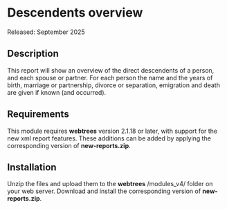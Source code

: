 #  Descendents overview

Released: September 2025

<a name="Description"></a>

## Description

This report will show an overview of the direct descendents of a person, and each spouse or partner. For each person the name and the years of birth, marriage or partnership, divorce or separation, emigration and death are given if known (and occurred).

## Requirements

This module requires **webtrees** version 2.1.18 or later, with support for the new xml report features. These additions can be added by applying the corresponding version of **new-reports.zip**.

<a name="Installation"></a>

## Installation

Unzip the files and upload them to the **webtrees** /modules_v4/ folder on your web server. 
Download and install the corresponding version of **new-reports.zip**.
